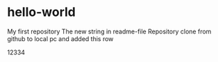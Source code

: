 # hello-world
My first repository The new string in readme-file Repository clone from github to local pc and added this row

12334
